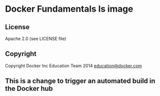 Docker Fundamentals ls image
============================

## License

Apache 2.0 (see LICENSE file)

## Copyright

Copyright Docker Inc Education Team 2014 <education@docker.com>

## This is a change to trigger an automated build in the Docker hub
